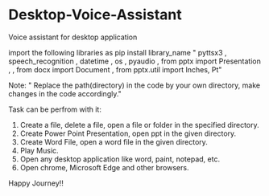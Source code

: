 # Desktop-Voice-Assistant
Voice assistant for desktop application


import the following libraries as pip install library_name
" pyttsx3 , speech_recognition , datetime , os , pyaudio , from pptx import Presentation , , from docx import Document , from pptx.util import Inches, Pt"

Note: " Replace the path(directory) in the code by your own directory, make changes in the code accordingly." 

Task can be perfrom with it:
1. Create a file, delete a file, open a file or folder in the specified directory.
2. Create Power Point Presentation, open ppt in the given directory.
3. Create Word File, open a word file in the given directory.
4. Play Music.
5. Open any desktop application like word, paint, notepad, etc.  
6. Open chrome, Microsoft Edge and other browsers.

Happy Journey!!
